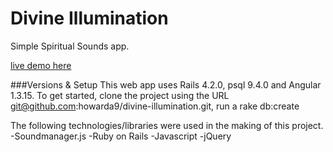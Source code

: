 # Divine Illumination
Simple Spiritual Sounds app.

[live demo here](http://divine-illumination.herokuapp.com/#/)

###Versions & Setup
This web app uses Rails 4.2.0, psql 9.4.0 and Angular 1.3.15. To get started, clone the project using the URL git@github.com:howarda9/divine-illumination.git, run a rake db:create


The following technologies/libraries were used in the making of this project.
-Soundmanager.js
-Ruby on Rails
-Javascript
-jQuery

